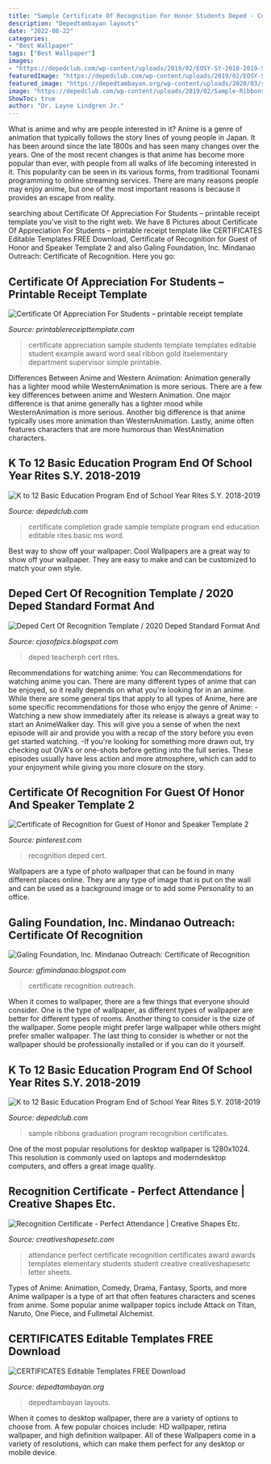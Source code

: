 ```yaml
---
title: "Sample Certificate Of Recognition For Honor Students Deped - Certificate Completion Grade Sample Template Program End Education Editable Rites Basic Ms Word"
description: "Depedtambayan layouts"
date: "2022-08-22"
categories:
- "Best Wallpaper"
tags: ["Best Wallpaper"]
images:
- "https://depedclub.com/wp-content/uploads/2019/02/EOSY-SY-2018-2019-Sample-Template-for-Grade-10-Certificate-of-Completion.png"
featuredImage: "https://depedclub.com/wp-content/uploads/2019/02/EOSY-SY-2018-2019-Sample-Template-for-Grade-10-Certificate-of-Completion.png"
featured_image: "https://depedtambayan.org/wp-content/uploads/2020/03/sample-image-certificate.png"
image: "https://depedclub.com/wp-content/uploads/2019/02/Sample-Ribbons-for-Graduation-446x365.png"
ShowToc: true
author: "Dr. Layne Lindgren Jr."
---
```



What is anime and why are people interested in it?
Anime is a genre of animation that typically follows the story lines of young people in Japan. It has been around since the late 1800s and has seen many changes over the years. One of the most recent changes is that anime has become more popular than ever, with people from all walks of life becoming interested in it. This popularity can be seen in its various forms, from traditional Toonami programming to online streaming services. There are many reasons people may enjoy anime, but one of the most important reasons is because it provides an escape from reality.

	

		
searching about Certificate Of Appreciation For Students – printable receipt template you've visit to the right web. We have 8 Pictures about Certificate Of Appreciation For Students – printable receipt template like CERTIFICATES Editable Templates FREE Download, Certificate of Recognition for Guest of Honor and Speaker Template 2 and also Galing Foundation, Inc. Mindanao Outreach: Certificate of Recognition. Here you go:
		
    
## Certificate Of Appreciation For Students – Printable Receipt Template

<img loading=lazy src="http://www.printablereceipttemplate.com/wp-content/uploads/2017/11/certificate-of-appreciation-for-students-certificate-and-award-templates-very-simple-certificate-of-appreciation-template-example-with-editable-student-name-and-department-and-supervisor-signature-NKXTCo.jpg" onerror="this.onerror=null;this.src='https://tse3.mm.bing.net/th?id=OIP.Vq1208He2rHdFn29yGIK4wHaFQ&amp;pid=15.1';" alt="Certificate Of Appreciation For Students – printable receipt template">

_Source: printablereceipttemplate.com_

>certificate appreciation sample students template templates editable student example award word seal ribbon gold itselementary department supervisor simple printable. 

	

Differences Between Anime and Western Animation: Animation generally has a lighter mood while WesternAnimation is more serious.
There are a few key differences between anime and Western Animation. One major difference is that anime generally has a lighter mood while WesternAnimation is more serious. Another big difference is that anime typically uses more animation than WesternAnimation. Lastly, anime often features characters that are more humorous than WestAnimation characters.

    
## K To 12 Basic Education Program End Of School Year Rites S.Y. 2018-2019

<img loading=lazy src="https://depedclub.com/wp-content/uploads/2019/02/EOSY-SY-2018-2019-Sample-Template-for-Grade-10-Certificate-of-Completion.png" onerror="this.onerror=null;this.src='https://tse2.mm.bing.net/th?id=OIP.NEPd0i-yJz_kKWmJIuDDyQAAAA&amp;pid=15.1';" alt="K to 12 Basic Education Program End of School Year Rites S.Y. 2018-2019">

_Source: depedclub.com_

>certificate completion grade sample template program end education editable rites basic ms word. 

	

Best way to show off your wallpaper:
Cool Wallpapers are a great way to show off your wallpaper. They are easy to make and can be customized to match your own style.

    
## Deped Cert Of Recognition Template / 2020 Deped Standard Format And

<img loading=lazy src="https://www.teacherph.com/wp-content/uploads/2019/02/SAMPLE-TEMPLATE-FOR-GRADE-12-DIPLOMA-1024x766.jpg" onerror="this.onerror=null;this.src='https://tse3.mm.bing.net/th?id=OIP.-fHGB0JbnqsUz6axRzgbLAHaFi&amp;pid=15.1';" alt="Deped Cert Of Recognition Template / 2020 Deped Standard Format And">

_Source: cjosofpics.blogspot.com_

>deped teacherph cert rites. 

	

Recommendations for watching anime: You can
Recommendations for watching anime you can. There are many different types of anime that can be enjoyed, so it really depends on what you're looking for in an anime. While there are some general tips that apply to all types of Anime, here are some specific recommendations for those who enjoy the genre of Anime: 
-Watching a new show immediately after its release is always a great way to start an AnimeWalker day. This will give you a sense of when the next episode will air and provide you with a recap of the story before you even get started watching. 
-If you're looking for something more drawn out, try checking out OVA's or one-shots before getting into the full series. These episodes usually have less action and more atmosphere, which can add to your enjoyment while giving you more closure on the story.

    
## Certificate Of Recognition For Guest Of Honor And Speaker Template 2

<img loading=lazy src="https://i.pinimg.com/736x/7c/37/fe/7c37fe992bbe33ee011a105c0f6abee7.jpg" onerror="this.onerror=null;this.src='https://tse3.mm.bing.net/th?id=OIP.Rh8PuWACei3fvbQj3i4GHAHaFr&amp;pid=15.1';" alt="Certificate of Recognition for Guest of Honor and Speaker Template 2">

_Source: pinterest.com_

>recognition deped cert. 

	



Wallpapers are a type of photo wallpaper that can be found in many different places online. They are any type of image that is put on the wall and can be used as a background image or to add some Personality to an office.

    
## Galing Foundation, Inc. Mindanao Outreach: Certificate Of Recognition

<img loading=lazy src="http://2.bp.blogspot.com/_3rEsPr0tSqM/Sxu_EOpEPSI/AAAAAAAAAX8/1EmfOFXSzYk/w1200-h630-p-k-no-nu/Certificate+of+Recognition.jpg" onerror="this.onerror=null;this.src='https://tse3.mm.bing.net/th?id=OIP.pwi-5ULCvf8OD1lqilY6yQHaFv&amp;pid=15.1';" alt="Galing Foundation, Inc. Mindanao Outreach: Certificate of Recognition">

_Source: gfimindanao.blogspot.com_

>certificate recognition outreach. 

	

When it comes to wallpaper, there are a few things that everyone should consider. One is the type of wallpaper, as different types of wallpaper are better for different types of rooms. Another thing to consider is the size of the wallpaper. Some people might prefer large wallpaper while others might prefer smaller wallpaper. The last thing to consider is whether or not the wallpaper should be professionally installed or if you can do it yourself.

    
## K To 12 Basic Education Program End Of School Year Rites S.Y. 2018-2019

<img loading=lazy src="https://depedclub.com/wp-content/uploads/2019/02/Sample-Ribbons-for-Graduation-446x365.png" onerror="this.onerror=null;this.src='https://tse1.mm.bing.net/th?id=OIP.2FTJjEbqwBIxcSYTSzDyxwAAAA&amp;pid=15.1';" alt="K to 12 Basic Education Program End of School Year Rites S.Y. 2018-2019">

_Source: depedclub.com_

>sample ribbons graduation program recognition certificates. 

	

One of the most popular resolutions for desktop wallpaper is 1280x1024. This resolution is commonly used on laptops and moderndesktop computers, and offers a great image quality.

    
## Recognition Certificate - Perfect Attendance | Creative Shapes Etc.

<img loading=lazy src="https://cdn.shopify.com/s/files/1/0222/4024/products/SE-3203_Perfect_Attendance_1024x.jpg?v=1590001014" onerror="this.onerror=null;this.src='https://tse1.mm.bing.net/th?id=OIP.cGpKrcb7GloXUGOmzhtiiwHaFt&amp;pid=15.1';" alt="Recognition Certificate - Perfect Attendance | Creative Shapes Etc.">

_Source: creativeshapesetc.com_

>attendance perfect certificate recognition certificates award awards templates elementary students student creative creativeshapesetc letter sheets. 

	

Types of Anime: Animation, Comedy, Drama, Fantasy, Sports, and more
Anime wallpaper is a type of art that often features characters and scenes from anime. Some popular anime wallpaper topics include Attack on Titan, Naruto, One Piece, and Fullmetal Alchemist.

    
## CERTIFICATES Editable Templates FREE Download

<img loading=lazy src="https://depedtambayan.org/wp-content/uploads/2020/03/sample-image-certificate.png" onerror="this.onerror=null;this.src='https://tse1.mm.bing.net/th?id=OIP.RXaz9TBgCD06Jz3vchQuJAHaFu&amp;pid=15.1';" alt="CERTIFICATES Editable Templates FREE Download">

_Source: depedtambayan.org_

>depedtambayan layouts. 

	

When it comes to desktop wallpaper, there are a variety of options to choose from. A few popular choices include: HD wallpaper, retina wallpaper, and high definition wallpaper. All of these Wallpapers come in a variety of resolutions, which can make them perfect for any desktop or mobile device. 

